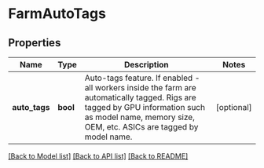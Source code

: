 # FarmAutoTags

## Properties
Name | Type | Description | Notes
------------ | ------------- | ------------- | -------------
**auto_tags** | **bool** | Auto-tags feature. If enabled - all workers inside the farm are automatically tagged. Rigs are tagged by GPU information such as model name, memory size, OEM, etc. ASICs are tagged by model name.  | [optional] 

[[Back to Model list]](../README.md#documentation-for-models) [[Back to API list]](../README.md#documentation-for-api-endpoints) [[Back to README]](../README.md)


